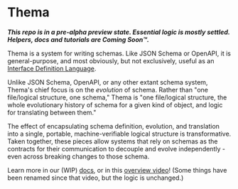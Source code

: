 # Thema

**_This repo is in a pre-alpha preview state. Essential logic is mostly settled. Helpers, docs and tutorials are Coming Soon™._**

Thema is a system for writing schemas. Like JSON Schema or OpenAPI, it is general-purpose, and most obviously, but not exclusively, useful as an [Interface Definition Language](https://en.wikipedia.org/wiki/Interface_description_language).

Unlike JSON Schema, OpenAPI, or any other extant schema system, Thema's chief focus is on the _evolution_ of schema. Rather than "one file/logical structure, one schema," Thema is "one file/logical structure, the whole evolutionary history of schema for a given kind of object, and logic for translating between them."

The effect of encapsulating schema definition, evolution, and translation into a single, portable, machine-verifiable logical structure is transformative. Taken together, these pieces allow systems that rely on schemas as the contracts for their communication to decouple and evolve independently - even across breaking changes to those schema.

Learn more in our (WIP) [docs](https://github.com/grafana/thema/tree/main/docs), or in this [overview video](https://www.youtube.com/watch?v=PpoS_ThntEM)! (Some things have been renamed since that video, but the logic is unchanged.)
